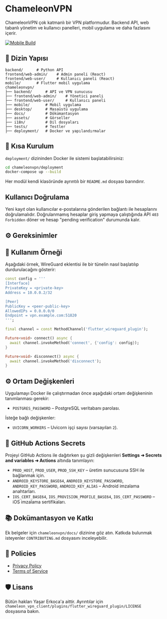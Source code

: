 # ChameleonVPN

ChameleonVPN çok katmanlı bir VPN platformudur. Backend API, web tabanlı yönetim
ve kullanıcı panelleri, mobil uygulama ve daha fazlasını içerir.

[![Mobile Build](https://github.com/yasarerkoca/ChameleonVPN/actions/workflows/release.yml/badge.svg)](https://github.com/yasarerkoca/ChameleonVPN/actions/workflows/release.yml)


## 📁 Dizin Yapısı

```
backend/      # Python API
frontend/web-admin/    # Admin paneli (React)
frontend/web-user/     # Kullanıcı paneli (React)
mobile/       # Flutter mobil uygulama
chameleonvpn/
├── backend/      # API ve VPN sunucusu
├── frontend/web-admin/    # Yönetici paneli
├── frontend/web-user/     # Kullanıcı paneli
├── mobile/       # Mobil uygulama
├── desktop/      # Masaüstü uygulama
├── docs/         # Dökümantasyon
├── assets/       # Görseller
├── i18n/         # Dil dosyaları
├── tests/        # Testler
├── deployment/   # Docker ve yapılandırmalar
```

## 🚀 Kısa Kurulum

`deployment/` dizininden Docker ile sistemi başlatabilirsiniz:

```bash
cd chameleonvpn/deployment
docker-compose up --build
```

Her modül kendi klasöründe ayrıntılı bir `README.md` dosyası barındırır.

## Kullanıcı Doğrulama

Yeni kayıt olan kullanıcılar e-postalarına gönderilen bağlantı ile hesaplarını doğrulamalıdır.
Doğrulanmamış hesaplar giriş yapmaya çalıştığında API `403 Forbidden` döner ve hesap "pending verification" durumunda kalır.

## ⚙️ Gereksinimler

## 🔌 Kullanım Örneği

Aşağıdaki örnek, WireGuard eklentisi ile bir tünelin nasıl başlatılıp durdurulacağını gösterir:

```dart
const config = '''
[Interface]
PrivateKey = <private-key>
Address = 10.0.0.2/32

[Peer]
PublicKey = <peer-public-key>
AllowedIPs = 0.0.0.0/0
Endpoint = vpn.example.com:51820
''';

final channel = const MethodChannel('flutter_wireguard_plugin');

Future<void> connect() async {
  await channel.invokeMethod('connect', {'config': config});
}

Future<void> disconnect() async {
  await channel.invokeMethod('disconnect');
}
```


## ⚙️ Ortam Değişkenleri

Uygulamayı Docker ile çalıştırmadan önce aşağıdaki ortam değişkeninin tanımlanması gerekir:

- `POSTGRES_PASSWORD` – PostgreSQL veritabanı parolası.

İsteğe bağlı değişkenler:

- `UVICORN_WORKERS` – Uvicorn işçi sayısı (varsayılan `2`).

## 🔐 GitHub Actions Secrets

Projeyi GitHub Actions ile dağıtırken şu gizli değişkenleri **Settings ➜ Secrets and variables ➜ Actions** altında tanımlayın:

- `PROD_HOST`, `PROD_USER`, `PROD_SSH_KEY` – üretim sunucusuna SSH ile bağlanmak için.
- `ANDROID_KEYSTORE_BASE64`, `ANDROID_KEYSTORE_PASSWORD`, `ANDROID_KEY_PASSWORD`, `ANDROID_KEY_ALIAS` – Android imzalama anahtarları.
- `IOS_CERT_BASE64`, `IOS_PROVISION_PROFILE_BASE64`, `IOS_CERT_PASSWORD` – iOS imzalama sertifikaları.


## 📚 Dokümantasyon ve Katkı

Ek belgeler için `chameleonvpn/docs/` dizinine göz atın. Katkıda bulunmak
isteyenler `CONTRIBUTING.md` dosyasını inceleyebilir.

## 📄 Policies

- [Privacy Policy](docs/privacy.md)
- [Terms of Service](docs/terms.md)


## 🛡️ Lisans

Bütün hakları Yaşar Erkoca'a aittir.
Ayrıntılar için `chameleon_vpn_client/plugins/flutter_wireguard_plugin/LICENSE` dosyasına bakın.

